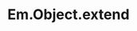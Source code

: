 ---
title: Em.Object.extend
template: topic.jade
tags: [ object ]
description: declare a new class that extends Ember.Object
arguments:
    mixins:
        required: false
        description: single instance or an array of instances of Em.Mixin to be used when creating instances of this class
    "{ }":
        required: false
        description: object hash of properties to be used as instance variables and methods by instances of this class
---